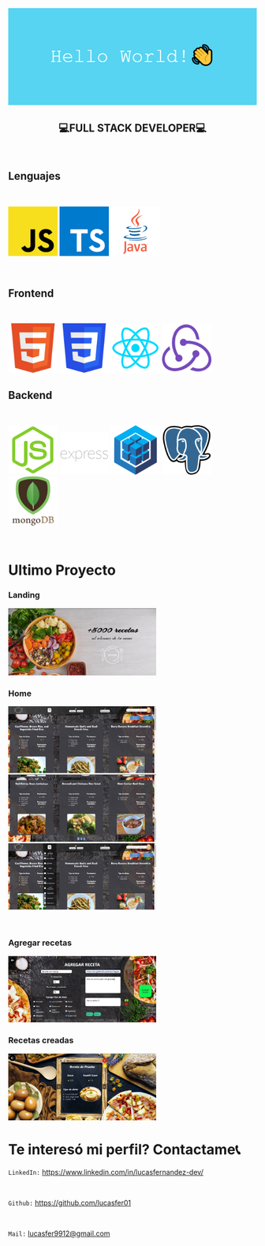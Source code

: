 <img src='./media/banner.png'/>

</br>

<h2 align='center'><b>💻FULL STACK DEVELOPER💻</b></h2>

</br>

## Lenguajes

</br>

<p>
    <img src='./media/javascript.png' width='100px'/>
    <img src='./media/typescript.png' width='100px'/>
    <img src='./media/java.png' width='100px'/>
</p>

</br>

## Frontend

</br>

<p>
    <img src='./media/html.png' width='100px'/>
    <img src='./media/css.png' width='100px'/>
    <img src='./media/react.png' width='100px'/>
    <img src='./media/redux.png' width='100px'/>
</p>

## Backend

</br>

<p>
    <img src='./media/nodejs.png' width='100px'/>
    <img src='./media/express.png' width='100px'/>
    <img src='./media/sequelize.png' width='100px'/>
    <img src='./media/postgresql.png' width='100px'/>
    <img src='./media/mongodb.png' width='100px'/>
</p>

</br>

# Ultimo Proyecto

### Landing

<img src='./media/screen proyecto/landing.jpeg' width='300px'/>

</br>

### Home

<p>
    <img src='./media/screen proyecto/home-1.jpeg' width='300px'/>
    <img src='./media/screen proyecto/home-2.jpeg' width='300px'/>
    <img src='./media/screen proyecto/filtro.jpeg' width='300px'/>
</p>

</br>

### Agregar recetas

<img src='./media/screen proyecto/agregar-recetas.jpeg' width='300px'/>

</br>

### Recetas creadas

<img src='./media/screen proyecto/recetas-creadas.jpeg' width='300px'/>

</br>

# Te interesó mi perfil? Contactame📞

`LinkedIn:` https://www.linkedin.com/in/lucasfernandez-dev/

</br>

`Github:` https://github.com/lucasfer01

</br>

`Mail:` lucasfer9912@gmail.com